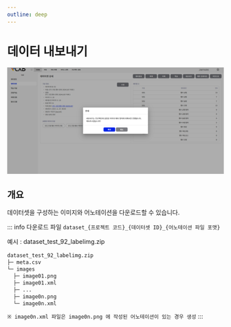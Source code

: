 ```yaml
---
outline: deep
---
```


# 데이터 내보내기

![데이터셋 내보내기](/public/ko/data/dataset-export.png)


## 개요
데이터셋을 구성하는 이미지와 어노테이션을 다운로드할 수 있습니다.

::: info 다운로드 파일
```dataset_{프로젝트 코드}_{데이터셋 ID}_{어노테이션 파일 포맷}```

예시 : dataset_test_92_labelimg.zip
  ```
  dataset_test_92_labelimg.zip
  ├─ meta.csv
  └─ images
    ├─ image01.png
    ├─ image01.xml
    ├─ ...
    ├─ image0n.png
    └─ image0n.xml
  ```
```※ image0n.xml 파일은 image0n.png 에 작성된 어노테이션이 있는 경우 생성```
:::

